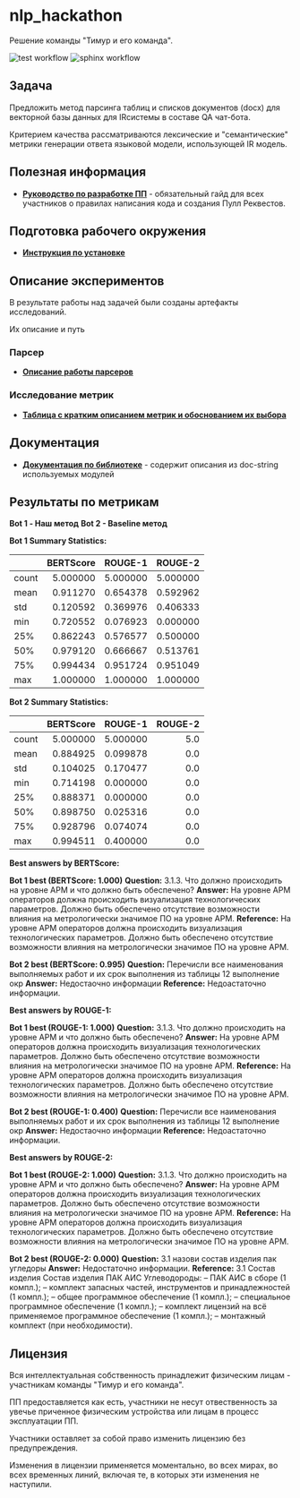 # nlp_hackathon

Решение команды "Тимур и его команда".

![test workflow](https://github.com/rashidnabiev003/nlp_hackathon/actions/workflows/build.yaml/badge.svg)
![sphinx workflow](https://github.com/rashidnabiev003/nlp_hackathon/actions/workflows/pages/pages-build-deployment/badge.svg)

## Задача

Предложить метод парсинга таблиц и списков документов (docx) для векторной базы данных для IRсистемы в составе QA чат-бота.

Критерием качества рассматриваются лексические и "семантические" метрики генерации ответа языковой модели, использующей IR модель.

## Полезная информация

- **[Руководство по разработке ПП](gitdocs/contributing.md)** - обязательный гайд для всех участников о правилах написания кода и создания Пулл Реквестов.

## Подготовка рабочего окружения

- **[Инструкция по установке](gitdocs/Project_run.md)**

## Описание экспериментов

В результате работы над задачей были созданы артефакты исследований.

Их описание и путь

### Парсер

- **[Описание работы парсеров](gitdocs/parser_work.md)**

### Исследование метрик

- **[Таблица с кратким описанием метрик и обоснованием их выбора](gitdocs/metric_table.md)**

## Документация

- **[Документация по библиотеке](https://rashidnabiev003.github.io/nlp_hackathon/)** - содержит описания из doc-string используемых модулей

## Результаты по метрикам

**Bot 1 - Наш метод**
**Bot 2 - Baseline метод**

**Bot 1 Summary Statistics:**

| | BERTScore | ROUGE-1 | ROUGE-2 |
|-------|-----------:|----------:|----------:|
| count | 5.000000 | 5.000000| 5.000000|
| mean | 0.911270 | 0.654378| 0.592962|
| std | 0.120592 | 0.369976| 0.406333|
| min | 0.720552 | 0.076923| 0.000000|
| 25% | 0.862243 | 0.576577| 0.500000|
| 50% | 0.979120 | 0.666667| 0.513761|
| 75% | 0.994434 | 0.951724| 0.951049|
| max | 1.000000 | 1.000000| 1.000000|

**Bot 2 Summary Statistics:**

| | BERTScore | ROUGE-1 | ROUGE-2 |
|-------|-----------:|---------:|--------:|
| count | 5.000000 | 5.000000| 5.0 |
| mean | 0.884925 | 0.099878| 0.0 |
| std | 0.104025 | 0.170477| 0.0 |
| min | 0.714198 | 0.000000| 0.0 |
| 25% | 0.888371 | 0.000000| 0.0 |
| 50% | 0.898750 | 0.025316| 0.0 |
| 75% | 0.928796 | 0.074074| 0.0 |
| max | 0.994511 | 0.400000| 0.0 |

**Best answers by BERTScore:**

**Bot 1 best (BERTScore: 1.000)**
**Question:** 3.1.3. Что должно происходить на уровне АРМ и что должно быть обеспечено?
**Answer:** На уровне АРМ операторов должна происходить визуализация технологических параметров. Должно быть обеспечено отсутствие возможности влияния на метрологически значимое ПО на уровне АРМ.
**Reference:** На уровне АРМ операторов должна происходить визуализация технологических параметров. Должно быть обеспечено отсутствие возможности влияния на метрологически значимое ПО на уровне АРМ.

**Bot 2 best (BERTScore: 0.995)**
**Question:** Перечисли все наименования выполняемых работ и их срок выполнения из таблицы 12 выполнение окр
**Answer:** Недостаочно информации
**Reference:** Недоастаточно информации.

**Best answers by ROUGE-1:**

**Bot 1 best (ROUGE-1: 1.000)**
**Question:** 3.1.3. Что должно происходить на уровне АРМ и что должно быть обеспечено?
**Answer:** На уровне АРМ операторов должна происходить визуализация технологических параметров. Должно быть обеспечено отсутствие возможности влияния на метрологически значимое ПО на уровне АРМ.
**Reference:** На уровне АРМ операторов должна происходить визуализация технологических параметров. Должно быть обеспечено отсутствие возможности влияния на метрологически значимое ПО на уровне АРМ.

**Bot 2 best (ROUGE-1: 0.400)**
**Question:** Перечисли все наименования выполняемых работ и их срок выполнения из таблицы 12 выполнение окр
**Answer:** Недостаочно информации
**Reference:** Недоастаточно информации.

**Best answers by ROUGE-2:**

**Bot 1 best (ROUGE-2: 1.000)**
**Question:** 3.1.3. Что должно происходить на уровне АРМ и что должно быть обеспечено?
**Answer:** На уровне АРМ операторов должна происходить визуализация технологических параметров. Должно быть обеспечено отсутствие возможности влияния на метрологически значимое ПО на уровне АРМ.
**Reference:** На уровне АРМ операторов должна происходить визуализация технологических параметров. Должно быть обеспечено отсутствие возможности влияния на метрологически значимое ПО на уровне АРМ.

**Bot 2 best (ROUGE-2: 0.000)**
**Question:** 3.1 назови состав изделия пак угледоры
**Answer:** Недостаточно информации.
**Reference:** 3.1 Состав изделия
Состав изделия ПАК АИС Углеводороды:
– ПАК АИС в сборе (1 компл.);
– комплект запасных частей, инструментов и принадлежностей (1 компл.);
– общее программное обеспечение (1 компл.);
– специальное программное обеспечение (1 компл.);
– комплект лицензий на всё применяемое программное обеспечение (1 компл.);
– монтажный комплект (при необходимости).

## Лицензия

Вся интеллектуальная собственность принадлежит физическим лицам - участникам команды "Тимур и его команда".

ПП предоставляется как есть, участники не несут отвественность за увечье приченное физическим устройства или лицам в процесс эксплуатации ПП.

Участники оставляет за собой право изменить лицензию без предупреждения.

Изменения в лицензии применяется моментально, во всех мирах, во всех временных линий, включая те, в которых эти изменения не наступили.
